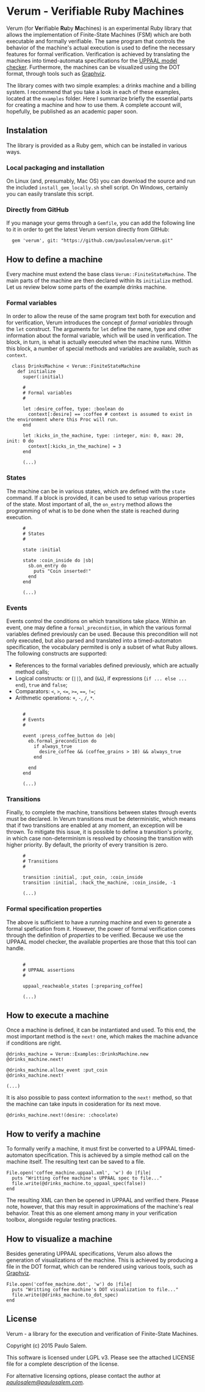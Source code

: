 Verum - Verifiable Ruby Machines
===============================================================================================

Verum (for **Ve**rifiable **Ru**by **M**achines) is an experimental Ruby library that allows the implementation of Finite-State Machines (FSM) which are both executable and formally verifiable. The same program that controls the behavior of the machine's actual execution is used to define the necessary features for formal verification. Verification is achieved by translating the machines into timed-automata specifications for the [UPPAAL model checker](http://www.uppaal.org/). Furthermore, the machines can be visualized using the DOT format, through tools such as [Graphviz](http://www.graphviz.org/).

The library comes with two simple examples: a drinks machine and a billing system. I recommend that you take a look in each of these examples, located at the `examples` folder. Here I summarize briefly the essential parts for creating a machine and how to use them. A complete account will, hopefully, be published as an academic paper soon.

## Instalation

The library is provided as a Ruby gem, which can be installed in various ways.

### Local packaging and installation

On Linux (and, presumably, Mac OS) you can download the source and run the included `install_gem_locally.sh` shell script. On Windows, certainly you can easily translate this script.


### Directly from GitHub

If you manage your gems through a `Gemfile`, you can add the following line to it in order to get the latest Verum version directly from GitHub:
```
  gem 'verum', git: "https://github.com/paulosalem/verum.git"
```


## How to define a machine

Every machine must extend the base class `Verum::FiniteStateMachine`. The main parts of the machine are then declared within its `initialize` method. Let us review below some parts of the example drinks machine.

### Formal variables
In order to allow the reuse of the same program text both for execution and for verification, Verum introduces the concept of *formal variables* through the `let` construct. The arguments for `let` define the name, type and other information about the formal variable, which will be used in verification. The block, in turn, is what is actually executed when the machine runs. Within this block, a number of special methods and variables are available, such as `context`.

```
  class DrinksMachine < Verum::FiniteStateMachine
    def initialize
      super(:initial)

      #
      # Formal variables
      #

      let :desire_coffee, type: :boolean do
        context[:desire] == :coffee # context is assumed to exist in the environment where this Proc will run.
      end

      let :kicks_in_the_machine, type: :integer, min: 0, max: 20, init: 0 do
        context[:kicks_in_the_machine] = 3
      end

      (...)

```

### States
The machine can be in various states, which are defined with the `state` command. If a block is provided, it can be used to setup various properties of the state. Most important of all, the `on_entry` method allows the programming of what is to be done when the state is reached during execution.

```
      #
      # States
      #

      state :initial

      state :coin_inside do |sb|
        sb.on_entry do
          puts "Coin inserted!"
        end
      end

      (...)
```

### Events
Events control the conditions on which transitions take place. Within an event, one may define a `formal_precondition`, in which the various formal variables defined previously can be used. Because this precondition will not only executed, but also parsed and translated into a timed-automaton specification, the vocabulary permited is only a subset of what Ruby allows. The following constructs are supported: 

  * References to the formal variables defined previously, which are actually method calls;
  * Logical constructs: or (`||`), and (`&&`), if expressions (`if ... else ... end`), `true` and `false`;
  * Comparators: `<`, `>`, `<=`, `>=`, `==`, `!=`;
  * Arithmetic operations: `+`, `-`, `/`, `*`.
  

```

      #
      # Events
      #

      event :press_coffee_button do |eb|
        eb.formal_precondition do
          if always_true
            desire_coffee && (coffee_grains > 10) && always_true
          end

        end
      end
      
      (...)

```

### Transitions
Finally, to complete the machine, transitions between states through events must be declared. In Verum transitions must be deterministic, which means that if two transitions are enabled at any moment, an exception will be thrown. To mitigate this issue, it is possible to define a transition's priority, in which case non-determinism is resolved by choosing the transition with higher priority. By default, the priority of every transition is zero.

```
      #
      # Transitions
      #

      transition :initial, :put_coin, :coin_inside
      transition :initial, :hack_the_machine, :coin_inside, -1
      
      (...)
```

### Formal specification properties
The above is sufficient to have a running machine and even to generate a formal spefication from it. However, the power of formal verification comes through the definition of *properties* to be verified. Because we use the UPPAAL model checker, the available properties are those that this tool can handle.

```

      #
      # UPPAAL assertions
      #

      uppaal_reacheable_states [:preparing_coffee]
      
      (...)

```


## How to execute a machine
Once a machine is defined, it can be instantiated and used. To this end, the most important method is the `next!` one, which makes the machine advance if conditions are right.

```
@drinks_machine = Verum::Examples::DrinksMachine.new
@drinks_machine.next!

@drinks_machine.allow_event :put_coin
@drinks_machine.next!

(...)
```

It is also possible to pass context information to the `next!` method, so that the machine can take inputs in cosideration for its next move.

```
@drinks_machine.next!(desire: :chocolate)
```


## How to verify a machine
To formally verify a machine, it must first be converted to a UPPAAL timed-automaton specification. This is achieved by a simple method call on the machine itself. The resulting text can be saved to a file.

```
File.open('coffee_machine.uppaal.xml', 'w') do |file|
  puts "Writting coffee machine's UPPAAL spec to file..."
  file.write(@drinks_machine.to_uppaal_spec(false))
end
```

The resulting XML can then be opened in UPPAAL and verified there. Please note, however, that this may result in approximations of the machine's real behavior. Treat this as one element among many in your verification toolbox, alongside regular testing practices.


## How to visualize a machine
Besides generating UPPAAL specifications, Verum also allows the generation of visualizations of the machine. This is achieved by producing a file in the DOT format, which can be rendered using various tools, such as [Graphviz](http://www.graphviz.org/).

```
File.open('coffee_machine.dot', 'w') do |file|
  puts "Writting coffee machine's DOT visualization to file..."
  file.write(@drinks_machine.to_dot_spec)
end
```

## License
Verum - a library for the execution and verification of Finite-State Machines.

Copyright (c) 2015 Paulo Salem.

This software is licensed under LGPL v3. Please see the attached LICENSE file for a complete description of the license.

For alternative licensing options, please contact the author at *paulosalem@paulosalem.com*.

